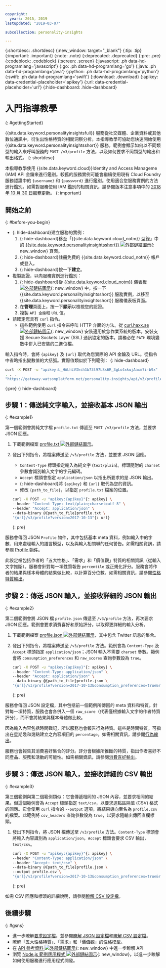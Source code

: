 ```yaml
---

copyright:
  years: 2015, 2019
lastupdated: "2019-03-07"

subcollection: personality-insights

---
```


{:shortdesc: .shortdesc}
{:new_window: target="_blank"}
{:tip: .tip}
{:important: .important}
{:note: .note}
{:deprecated: .deprecated}
{:pre: .pre}
{:codeblock: .codeblock}
{:screen: .screen}
{:javascript: .ph data-hd-programlang='javascript'}
{:go: .ph data-hd-programlang='go'}
{:java: .ph data-hd-programlang='java'}
{:python: .ph data-hd-programlang='python'}
{:swift: .ph data-hd-programlang='swift'}
{:download: .download}
{:apikey: data-credential-placeholder='apikey'}
{:url: data-credential-placeholder='url'}
{:hide-dashboard: .hide-dashboard}

# 入門指導教學
{: #gettingStarted}

{{site.data.keyword.personalityinsightsfull}} 服務從社交媒體、企業資料或其他數位通訊中，衍生出性格特質的相關洞察分析。本指導教學可協助您快速開始使用 {{site.data.keyword.personalityinsightsshort}} 服務。範例會顯示如何以不同類型的輸入來呼叫服務的 `POST /v3/profile` 方法，以及如何要求不同類型的輸出和輸出格式。
{: shortdesc}

本指導教學使用 {{site.data.keyword.cloud}}Identity and Access Manageme (IAM) API 金鑰來進行鑑別。較舊的服務實例可能會繼續使用現有 Cloud Foundry 服務認證中的 `{username}` 和 `{password}` 進行鑑別。使用適合您服務實例的方法進行鑑別。如需對服務使用 IAM 鑑別的相關資訊，請參閱版本注意事項中的 [2018 年 10 月 30 日服務更新](/docs/services/personality-insights?topic=personality-insights-release-notes#October2018)。
{: important}

## 開始之前
{: #before-you-begin}

-   {: hide-dashboard}建立服務的實例：
    1.  {: hide-dashboard}移至「{{site.data.keyword.cloud_notm}} 型錄」中的 [{{site.data.keyword.personalityinsightsshort}} ![外部鏈結圖示](../../icons/launch-glyph.svg "外部鏈結圖示")](https://{DomainName}/catalog/services/personality-insights){: new_window} 頁面。
    1.  {: hide-dashboard}註冊免費的 {{site.data.keyword.cloud_notm}} 帳戶或登入。
    1.  {: hide-dashboard}按一下**建立**。
-   複製認證，以向服務實例進行鑑別：
    1.  {: hide-dashboard}從 [{{site.data.keyword.cloud_notm}} 儀表板 ![外部鏈結圖示](../../icons/launch-glyph.svg "外部鏈結圖示")](https://{DomainName}/dashboard/apps){: new_window} 中，按一下 {{site.data.keyword.personalityinsightsshort}} 服務實例，以移至 {{site.data.keyword.personalityinsightsshort}} 服務儀表板頁面。
    1.  在**管理**頁面上，按一下**顯示**以檢視您的認證。
    1.  複製 `API 金鑰`和 `URL` 值。
-   請確定您具有 `curl` 指令。
    -   這些範例使用 `curl` 指令來呼叫 HTTP 介面的方法。從 [curl.haxx.se ![外部鏈結圖示](../../icons/launch-glyph.svg "外部鏈結圖示")](https://curl.haxx.se/){: new_window} 安裝適用於您作業系統的版本。安裝支援 Secure Sockets Layer (SSL) 通訊協定的版本。請務必在 `PATH` 環境變數中併入已安裝的二進位檔。

輸入指令時，會將 `{apikey}` 及 `{url}` 取代為您實際的 API 金鑰及 URL。從指令中省略指出變數值的大括弧。實際值類似於下列範例：
{: hide-dashboard}

```bash
curl -X POST -u "apikey:L_HALhLVIksh1b73l97LSs6R_3gLo4xkujAaxm7i-b9x"
. . .
"https://gateway.watsonplatform.net/personality-insights/api/v3/profile?version=2017-10-13"
```
{:pre}
{: hide-dashboard}

## 步驟 1：傳送純文字輸入，並接收基本 JSON 輸出
{: #example1}

第一個範例會將純文字檔 `profile.txt` 傳遞至 `POST /v3/profile` 方法，並要求 JSON 回應。

1.  下載範例檔案 <a target="_blank" href="https://watson-developer-cloud.github.io/doc-tutorial-downloads/personality-insights/profile.txt" download="profile.txt">profile.txt <img src="../../icons/launch-glyph.svg" alt="外部鏈結圖示" title="外部鏈結圖示"></a>。
1.  發出下列指令，將檔案傳送至 `/v3/profile` 方法，並要求 JSON 回應。
    -   `Content-Type` 標頭指定輸入為純文字 (`text/plain`)。標頭隨附的 `charset` 參數會識別輸入文字的字元編碼。
    -   `Accept` 標頭會指定 `application/json` 以指出所要求的是 JSON 輸出。
    -   {: hide-dashboard}將 `{apikey}` 和 `{url}` 取代為您的資訊。
    -   修改 `{path_to_file}`，以指定 `profile.txt` 檔案的位置。

    ```bash
    curl -X POST -u "apikey:{apikey}"{: apikey} \
    --header "Content-Type: text/plain;charset=utf-8" \
    --header "Accept: application/json" \
    --data-binary @{path_to_file}profile.txt \
    "{url}/v3/profile?version=2017-10-13"{: url}
    ```
    {: pre}

服務會傳回 JSON `Profile` 物件，其中包括基本 meta 資料，例如輸入中的字數、用來處理輸入的語言模型，以及與輸入相關聯的任何警告。如需相關資訊，請參閱 [Profile 物件](/docs/services/personality-insights?topic=personality-insights-output#outputJSON)。

此設定檔包括作者的「五大性格」、「需求」和「價值觀」特質的相關資訊（從輸入文字推斷）。服務會針對每一項性質報告 `percentile` 或正規化評分。服務會將作者的結果與樣本母體的結果做比較，以計算百分位數。如需相關資訊，請參閱[性格特質輸出](/docs/services/personality-insights?topic=personality-insights-output#traitJSON)。

## 步驟 2：傳送 JSON 輸入，並接收詳細的 JSON 輸出
{: #example2}

第二個範例會將 JSON 檔 `profile.json` 傳遞至 `/v3/profile` 方法，再次要求 JSON 回應。範例會要求消費喜好和原始評分，以取得更詳細的輸入分析。

1.  下載範例檔案 <a target="_blank" href="https://watson-developer-cloud.github.io/doc-tutorial-downloads/personality-insights/profile.json" download="profile.json">profile.json <img src="../../icons/launch-glyph.svg" alt="外部鏈結圖示" title="外部鏈結圖示"></a>，其中包含 Twitter 訊息的集合。
1.  發出下列指令，將檔案傳送至 `/v3/profile` 方法。範例會為 `Content-Type` 及 `Accept` 標頭指定 `application/json`；JSON 輸入不需要 `charset` 參數。範例會將 `consumption_preferences` 和 `raw_scores` 查詢參數設為 `true`。

    ```bash
    curl -X POST -u "apikey:{apikey}"{: apikey} \
    --header "Content-Type: application/json" \
    --header "Accept: application/json" \
    --data-binary @{path_to_file}profile.json \
    "{url}/v3/profile?version=2017-10-13&consumption_preferences=true&raw_scores=true"{: url}
    ```
    {: pre}

服務會傳回 JSON 設定檔，其中包括前一個範例所傳回的 meta 資料和特質。針對每一項特質，服務也會各併入一個 `raw_score`（代表僅根據輸入文字的作者特質評分），而不會將結果與樣本母體做比較。

因為輸入內容包括時間戳記，所以服務也會報告行為特質。這些是時間特質，可指出在星期幾和幾點建立之內容項目的 `percentage`。如需相關資訊，請參閱[行為輸出](/docs/services/personality-insights?topic=personality-insights-output#behaviorJSON)。

服務也會報告其消費喜好集合的評分。評分會根據所推斷的特質，指出作者喜好不同產品、服務和活動的可能性。如需相關資訊，請參閱[消費喜好輸出](/docs/services/personality-insights?topic=personality-insights-output#preferenceJSON)。

## 步驟 3：傳送 JSON 輸入，並接收詳細的 CSV 輸出
{: #example3}

第三個範例與第二個範例類似：它會傳遞相同的 JSON 內容，並要求相同的結果。但這個範例會為 `Accept` 標頭指定 `text/csv`，以要求逗點區隔值 (CSV) 格式的回應。它會使用  `curl` 指令的 `--output` 選項，將結果導向至名為 `profile.csv` 的檔案。此範例將 `csv_headers` 查詢參數設為 `true`，以要求隨輸出傳回直欄標頭。

1.  發出下列指令，將 JSON 檔傳送至 `/v3/profile` 方法。`Content-Type` 標頭會將輸入內容識別為 `application/json`，`Accept` 標頭會要求 CSV 輸出，`text/csv`。

    ```bash
    curl -X POST -u "apikey:{apikey}"{: apikey} \
    --header "Content-Type: application/json" \
    --header "Accept: text/csv" \
    --data-binary @{path_to_file}profile.json \
    --output profile.csv \
    "{url}/v3/profile?version=2017-10-13&consumption_preferences=true&raw_scores=true&csv_headers=true"{: url}
    ```
    {: pre}

如需 CSV 回應和標頭的詳細說明，請參閱[瞭解 CSV 設定檔](/docs/services/personality-insights?topic=personality-insights-outputCSV)。

## 後續步驟
{: #gsns}

-   進一步瞭解[要求設定檔](/docs/services/personality-insights?topic=personality-insights-input)，並參閱[瞭解 JSON 設定檔](/docs/services/personality-insights?topic=personality-insights-output)和[瞭解 CSV 設定檔](/docs/services/personality-insights?topic=personality-insights-outputCSV)。
-   瞭解「五大性格特質」、「需求」和「價值觀」的[性格模型](/docs/services/personality-insights?topic=personality-insights-models)。
-   在 [API 參考資料 ![外部鏈結圖示](../../icons/launch-glyph.svg "外部鏈結圖示")](https://{DomainName}/apidocs/personality-insights){: new_window} 中進一步瞭解 API
-   瀏覽 [Node.js 範例應用程式 ![外部鏈結圖示](../../icons/launch-glyph.svg "外部鏈結圖示")](https://github.com/watson-developer-cloud/personality-insights-nodejs){: new_window}，以進一步瞭解如何使用服務進行應用程式開發。
